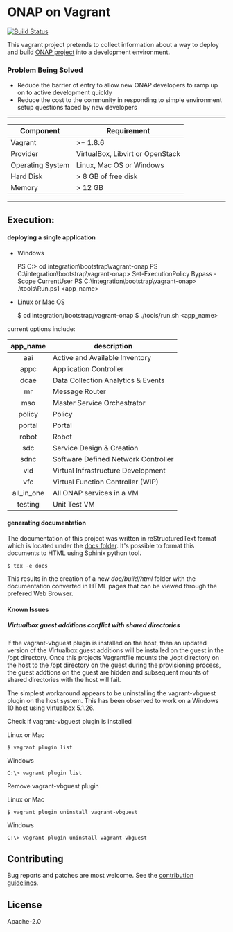 # ONAP on Vagrant

[![Build Status](https://api.travis-ci.org/electrocucaracha/vagrant-onap.svg?branch=master)](https://api.travis-ci.org/electrocucaracha/vagrant-onap)

This vagrant project pretends to collect information about a way to deploy
and build [ONAP project](https://www.onap.org/) into a development environment.

### Problem Being Solved

* Reduce the barrier of entry to allow new ONAP developers to ramp up on to
active development quickly
* Reduce the cost to the community in responding to simple environment setup
questions faced by new developers

---

| Component        | Requirement                           |
|------------------|---------------------------------------|
| Vagrant          | >= 1.8.6                              |
| Provider         | VirtualBox, Libvirt or OpenStack      |
| Operating System | Linux, Mac OS or Windows              |
| Hard Disk        | > 8 GB of free disk                   |
| Memory           | > 12 GB                               |

---

## Execution:

#### deploying a single application

* Windows

    PS C:\> cd integration\bootstrap\vagrant-onap
    PS C:\integration\bootstrap\vagrant-onap> Set-ExecutionPolicy Bypass -Scope CurrentUser
    PS C:\integration\bootstrap\vagrant-onap> .\tools\Run.ps1 <app_name>

* Linux or Mac OS

    $ cd integration/bootstrap/vagrant-onap
    $ ./tools/run.sh <app_name>

current options include:

| app_name   | description                         |
|:----------:|-------------------------------------|
| aai        | Active and Available Inventory      |
| appc       | Application Controller              |
| dcae       | Data Collection Analytics & Events  |
| mr         | Message Router                      |
| mso        | Master Service Orchestrator         |
| policy     | Policy                              |
| portal     | Portal                              |
| robot      | Robot                               |
| sdc        | Service Design & Creation           |
| sdnc       | Software Defined Network Controller |
| vid        | Virtual Infrastructure Development  |
| vfc        | Virtual Function Controller (WIP)   |
| all_in_one | All ONAP services in a VM           |
| testing    | Unit Test VM                        |

#### generating documentation

The documentation of this project was written in reStructuredText
format which is located under the [docs folder](../blob/master/doc/source/index.rst).
It's possible to format this documents to HTML using Sphinix python
tool.

    $ tox -e docs

This results in the creation of a new *doc/build/html* folder with
the documentation converted in HTML pages that can be viewed through
the prefered Web Browser.

#### Known Issues

##### Virtualbox guest additions conflict with shared directories

If the vagrant-vbguest plugin is installed on the host, then
an updated version of the Virtualbox guest additions will be installed
on the guest in the /opt directory.  Once this projects
Vagrantfile mounts the ./opt directory on the host to the /opt
directory on the guest during the provisioning process, the 
guest addtions on the guest are hidden and subsequent
mounts of shared directories with the host will fail.

The simplest workaround appears to be uninstalling the
vagrant-vbguest plugin on the host system.  This has been
observed to work on a Windows 10 host using virtualbox 5.1.26.

Check if vagrant-vbguest plugin is installed

Linux or Mac

    $ vagrant plugin list

Windows

    C:\> vagrant plugin list

Remove vagrant-vbguest plugin

Linux or Mac

    $ vagrant plugin uninstall vagrant-vbguest

Windows

    C:\> vagrant plugin uninstall vagrant-vbguest

## Contributing

Bug reports and patches are most welcome.
See the [contribution guidelines](CONTRIBUTING.md).

## License

Apache-2.0
